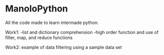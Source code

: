 # ManoloPython
All the code made to learn intermade python.

Work1: -list and dictionary comprehension 
       -high order function and use of filter, map, and reduce functions
       

Work2: example of data filtering using a sample data set

